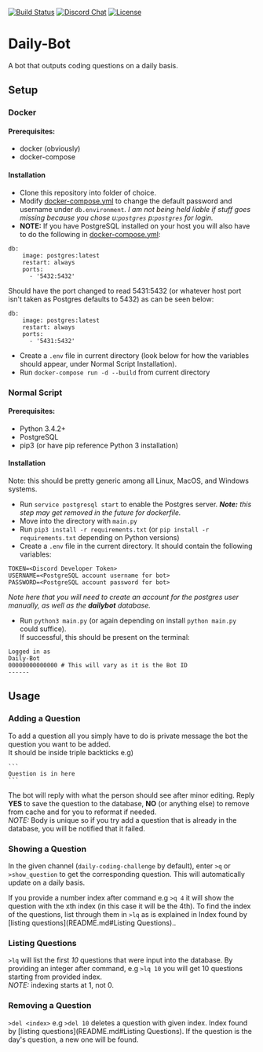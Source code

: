 [![Build Status](https://travis-ci.org/nikmanG/daily-bot-test.svg?branch=master)](https://travis-ci.org/nikmanG/daily-bot-test)
[![Discord Chat](https://img.shields.io/discord/334891772696330241.svg)](https://discord.gg/ndFR4RF)
[![License](https://img.shields.io/github/license/CS-Career-Hackers/daily-bot.svg)](LICENSE)
# Daily-Bot
A bot that outputs coding questions on a daily basis.

## Setup
### Docker
#### Prerequisites:
- docker (obviously)
- docker-compose

#### Installation
- Clone this repository into folder of choice.
- Modify [docker-compose.yml](docker-compose.yml) to change the default password and username under `db.environment`.
_I am not being held liable if stuff goes missing because you chose u:`postgres` p:`postgres` for login._
- **NOTE:** If you have PostgreSQL installed on your host you will also have to do the following in [docker-compose.yml](docker-compose.yml):
```
db:
    image: postgres:latest
    restart: always
    ports:
      - '5432:5432'
```
Should have the port changed to read 5431:5432 (or whatever host port isn't taken as Postgres defaults to 5432) as can be seen below:
```
db:
    image: postgres:latest
    restart: always
    ports:
      - '5431:5432'
```

- Create a `.env` file in current directory (look below for how the variables should appear, under Normal Script Installation).
- Run `docker-compose run -d --build` from current directory

### Normal Script
#### Prerequisites:
- Python 3.4.2+
- PostgreSQL
- pip3 (or have pip reference Python 3 installation)

#### Installation
Note: this should be pretty generic among all Linux, MacOS, and Windows systems.

- Run `service postgresql start` to enable the Postgres server. _**Note:** this step may get removed in the future for dockerfile._
- Move into the directory with `main.py`
- Run `pip3 install -r requirements.txt` (or `pip install -r requirements.txt` depending on Python versions)
- Create a `.env` file in the current directory. It should contain the following variables:
```
TOKEN=<Discord Developer Token>
USERNAME=<PostgreSQL account username for bot>
PASSWORD=<PostgreSQL account password for bot>
```
_Note here that you will need to create an account for the postgres user manually, as well as the **dailybot** database._

- Run `python3 main.py` (or again depending on install `python main.py` could suffice).<br>
If successful, this should be present on the terminal:
```
Logged in as
Daily-Bot
00000000000000 # This will vary as it is the Bot ID
------
``` 

## Usage
### Adding a Question
To add a question all you simply have to do is private message the bot the question you want to be added.<br>
It should be inside triple backticks e.g)<br>
``````
```
Question is in here
```
``````
The bot will reply with what the person should see after minor editing.
Reply **YES** to save the question to the database, **NO** (or anything else) to remove from cache and for you to reformat if needed.
<br>
*NOTE:* Body is unique so if you try add a question that is already in the database, you will be notified that it failed.

### Showing a Question
In the given channel (`daily-coding-challenge` by default), enter `>q` or `>show_question` to get the corresponding question.
This will automatically update on a daily basis.

If you provide a number index after command e.g `>q 4` it will show the question with the xth index (in this case it will be the 4th).
To find the index of the questions, list through them in ```>lq``` as is explained in Index found by [listing questions](README.md#Listing Questions)..

### Listing Questions
```>lq``` will list the first _10_ questions that were input into the database.
By providing an integer after command, e.g ```>lq 10``` you will get 10 questions starting from provided index.<br>
_NOTE:_ indexing starts at 1, not 0.

### Removing a Question
```>del <index>``` e.g ```>del 10``` deletes a question with given index. Index found by [listing questions](README.md#Listing Questions).
If the question is the day's question, a new one will be found.
